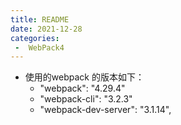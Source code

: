 ```yaml
---
title: README
date: 2021-12-28
categories:
 -  WebPack4
---
```


- 使用的webpack 的版本如下：
  - "webpack": "4.29.4"
  - "webpack-cli": "3.2.3"
  - "webpack-dev-server": "3.1.14",